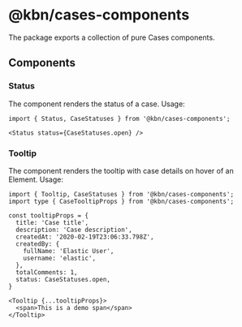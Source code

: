 # @kbn/cases-components

The package exports a collection of pure Cases components.

## Components

### Status

The component renders the status of a case. Usage:

```
import { Status, CaseStatuses } from '@kbn/cases-components';

<Status status={CaseStatuses.open} />
```

### Tooltip

The component renders the tooltip with case details on hover of an Element. Usage:

```
import { Tooltip, CaseStatuses } from '@kbn/cases-components';
import type { CaseTooltipProps } from '@kbn/cases-components';

const tooltipProps = {
  title: 'Case title',
  description: 'Case description',
  createdAt: '2020-02-19T23:06:33.798Z',
  createdBy: {
    fullName: 'Elastic User',
    username: 'elastic',
  },
  totalComments: 1,
  status: CaseStatuses.open,
}

<Tooltip {...tooltipProps}>
  <span>This is a demo span</span>
</Tooltip>
```
